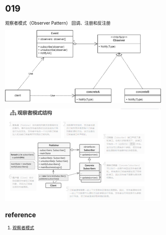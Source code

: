 # 019
观察者模式（Observer Pattern）
回调、注册和反注册

![Observer1](image/observe.drawio.png)







![Observer2](image/Observer2.png)



## reference

1. [观察者模式](https://refactoringguru.cn/design-patterns/observer)